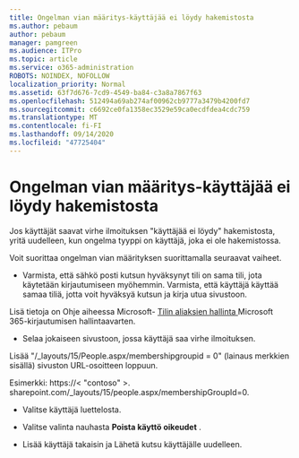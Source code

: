 ```yaml
---
title: Ongelman vian määritys-käyttäjää ei löydy hakemistosta
ms.author: pebaum
author: pebaum
manager: pamgreen
ms.audience: ITPro
ms.topic: article
ms.service: o365-administration
ROBOTS: NOINDEX, NOFOLLOW
localization_priority: Normal
ms.assetid: 63f7d676-7cd9-4549-ba84-c3a8a7867f63
ms.openlocfilehash: 512494a69ab274af00962cb9777a3479b4200fd7
ms.sourcegitcommit: c6692ce0fa1358ec3529e59ca0ecdfdea4cdc759
ms.translationtype: MT
ms.contentlocale: fi-FI
ms.lasthandoff: 09/14/2020
ms.locfileid: "47725404"
---
```

# <a name="troubleshoot-issue---user-not-found-in-directory"></a>Ongelman vian määritys-käyttäjää ei löydy hakemistosta

Jos käyttäjät saavat virhe ilmoituksen "käyttäjää ei löydy" hakemistosta, yritä uudelleen, kun ongelma tyyppi on käyttäjä, joka ei ole hakemistossa.

Voit suorittaa ongelman vian määrityksen suorittamalla seuraavat vaiheet.

- Varmista, että sähkö posti kutsun hyväksynyt tili on sama tili, jota käytetään kirjautumiseen myöhemmin. Varmista, että käyttäjä käyttää samaa tiliä, jotta voit hyväksyä kutsun ja kirja utua sivustoon. 

Lisä tietoja on Ohje aiheessa Microsoft- [Tilin aliaksien hallinta </a> Microsoft 365-kirjautumisen hallintaa](https://support.microsoft.com/help/12407/microsoft-account-how-to-manage-aliases)varten. 

- Selaa jokaiseen sivustoon, jossa käyttäjä saa virhe ilmoituksen. 

Lisää "/_layouts/15/People.aspx/membershipgroupid = 0" (lainaus merkkien sisällä) sivuston URL-osoitteen loppuun. 

Esimerkki: https://< "contoso" >. sharepoint.com/_layouts/15/people.aspx/membershipGroupId=0.

- Valitse käyttäjä luettelosta.

- Valitse valinta nauhasta **Poista käyttö oikeudet** . 
-  Lisää käyttäjä takaisin ja Lähetä kutsu käyttäjälle uudelleen.

